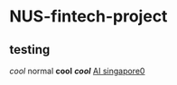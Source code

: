 # NUS-fintech-project
## testing 

*cool*
normal
**cool**
***cool***
[AI singapore0](https://aiap.sg/aiip-application-form/)
